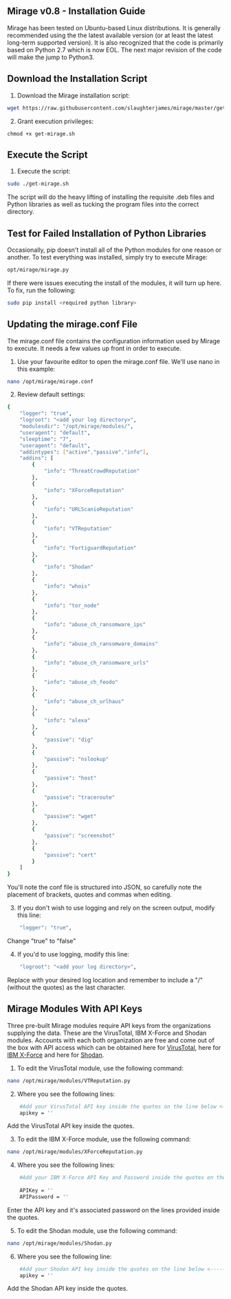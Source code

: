 ## Mirage v0.8 - Installation Guide

Mirage has been tested on Ubuntu-based Linux distributions.  It is generally recommended using the the latest available version (or at least the latest long-term supported version).  It is also recognized that the code is primarily based on Python 2.7 which is now EOL.  The next major revision of the code will make the jump to Python3.

## Download the Installation Script

1. Download the Mirage installation script:
```bash
wget https://raw.githubusercontent.com/slaughterjames/mirage/master/get-mirage.sh -O get-mirage.sh
```
2. Grant execution privileges:
```
chmod +x get-mirage.sh
```

## Execute the Script

1. Execute the script:

```bash
sudo ./get-mirage.sh
```

The script will do the heavy lifting of installing the requisite .deb files and Python libraries as well as tucking the program files into the correct directory.

## Test for Failed Installation of Python Libraries

Occasionally, pip doesn't install all of the Python modules for one reason or another.  To test everything was installed, simply try to execute Mirage:

```bash
opt/mirage/mirage.py
```

If there were issues executing the install of the modules, it will turn up here.  To fix, run the following:

```bash
sudo pip install <required python library>
```

## Updating the mirage.conf File

The mirage.conf file contains the configuration information used by Mirage to execute.  It needs a few values up front in order to execute.

1. Use your favourite editor to open the mirage.conf file.  We'll use nano in this example:

```bash
nano /opt/mirage/mirage.conf
```

2. Review default settings:

```bash
{
    "logger": "true",
    "logroot": "<add your log directory>",
    "modulesdir": "/opt/mirage/modules/",
    "useragent": "default",
    "sleeptime": "7",
    "useragent": "default",
    "addintypes": ["active","passive","info"],
    "addins": [
        {
            "info": "ThreatCrowdReputation"
        },
        {
            "info": "XForceReputation"
        },
        {
            "info": "URLScanioReputation"
        },
        {
            "info": "VTReputation"
        },
        {
            "info": "FortiguardReputation"
        },
        {
            "info": "Shodan"
        },
        {
            "info": "whois"
        },
        {
            "info": "tor_node"
        },
        {
            "info": "abuse_ch_ransomware_ips"
        },
        {
            "info": "abuse_ch_ransomware_domains"
        },
        {
            "info": "abuse_ch_ransomware_urls"
        },
        {
            "info": "abuse_ch_feodo"
        },
        {
            "info": "abuse_ch_urlhaus"
        },
        {
            "info": "alexa"
        },
        {
            "passive": "dig"
        },
        {
            "passive": "nslookup"
        },
        {
            "passive": "host"
        },
        {
            "passive": "traceroute"
        },
        {
            "passive": "wget"
        },
        {
            "passive": "screenshot"
        },
        {
            "passive": "cert"
        }
    ]
}

```

You'll note the conf file is structured into JSON, so carefully note the placement of brackets, quotes and commas when editing.

3. If you don't wish to use logging and rely on the screen output, modify this line:

```bash
    "logger": "true",
```
Change "true" to "false"

4. If you'd to use logging, modify this line:

```bash
    "logroot": "<add your log directory>",
```

Replace <add your log directory> with your desired log location and remember to include a "/" (without the quotes) as the last character.


## Mirage Modules With API Keys

Three pre-built Mirage modules require API keys from the organizations supplying the data.  These are the VirusTotal, IBM X-Force and Shodan modules.  Accounts with each both organization are free and come out of the box with API access which can be obtained here for [VirusTotal](https://www.virustotal.com/gui/join-us), here for [IBM X-Force](https://www.ibm.com/security/xforce) and here for [Shodan](https://account.shodan.io/register).

1. To edit the VirusTotal module, use the following command:  

```bash
nano /opt/mirage/modules/VTReputation.py
```

2. Where you see the following lines:

```bash
    #Add your VirusTotal API key inside the quotes on the line below <--------------------------
    apikey = ''
```

Add the VirusTotal API key inside the quotes.
  
3. To edit the IBM X-Force module, use the following command:  

```bash
nano /opt/mirage/modules/XForceReputation.py
```
4. Where you see the following lines:

```bash
    #Add your IBM X-Force API Key and Password inside the quotes on the lines below <--------------------------
    
    APIKey = ''
    APIPassword = ''

```
Enter the API key and it's associated password on the lines provided inside the quotes.

5.  To edit the Shodan module, use the following command:

```bash
nano /opt/mirage/modules/Shodan.py
```

6.  Where you see the following line:

```bash
    #Add your Shodan API key inside the quotes on the line below <--------------------------
    apikey = ''
```

Add the Shodan API key inside the quotes.
